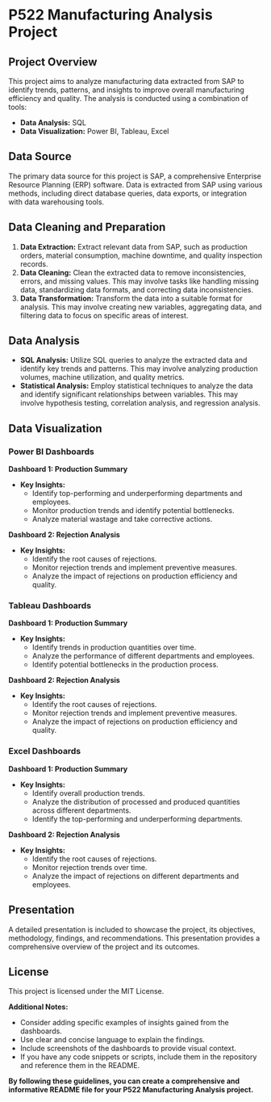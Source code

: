 # P522 Manufacturing Analysis Project

## Project Overview

This project aims to analyze manufacturing data extracted from SAP to identify trends, patterns, and insights to improve overall manufacturing efficiency and quality. The analysis is conducted using a combination of tools:

* **Data Analysis:** SQL
* **Data Visualization:** Power BI, Tableau, Excel

## Data Source

The primary data source for this project is SAP, a comprehensive Enterprise Resource Planning (ERP) software. Data is extracted from SAP using various methods, including direct database queries, data exports, or integration with data warehousing tools.

## Data Cleaning and Preparation

1. **Data Extraction:** Extract relevant data from SAP, such as production orders, material consumption, machine downtime, and quality inspection records.
2. **Data Cleaning:** Clean the extracted data to remove inconsistencies, errors, and missing values. This may involve tasks like handling missing data, standardizing data formats, and correcting data inconsistencies.
3. **Data Transformation:** Transform the data into a suitable format for analysis. This may involve creating new variables, aggregating data, and filtering data to focus on specific areas of interest.

## Data Analysis

* **SQL Analysis:** Utilize SQL queries to analyze the extracted data and identify key trends and patterns. This may involve analyzing production volumes, machine utilization, and quality metrics.
* **Statistical Analysis:** Employ statistical techniques to analyze the data and identify significant relationships between variables. This may involve hypothesis testing, correlation analysis, and regression analysis.

## Data Visualization

### Power BI Dashboards

**Dashboard 1: Production Summary**
* **Key Insights:**
    * Identify top-performing and underperforming departments and employees.
    * Monitor production trends and identify potential bottlenecks.
    * Analyze material wastage and take corrective actions.

**Dashboard 2: Rejection Analysis**
* **Key Insights:**
    * Identify the root causes of rejections.
    * Monitor rejection trends and implement preventive measures.
    * Analyze the impact of rejections on production efficiency and quality.

### Tableau Dashboards

**Dashboard 1: Production Summary**
* **Key Insights:**
    * Identify trends in production quantities over time.
    * Analyze the performance of different departments and employees.
    * Identify potential bottlenecks in the production process.

**Dashboard 2: Rejection Analysis**
* **Key Insights:**
    * Identify the root causes of rejections.
    * Monitor rejection trends and implement preventive measures.
    * Analyze the impact of rejections on production efficiency and quality.

### Excel Dashboards

**Dashboard 1: Production Summary**
* **Key Insights:**
    * Identify overall production trends.
    * Analyze the distribution of processed and produced quantities across different departments.
    * Identify the top-performing and underperforming departments.

**Dashboard 2: Rejection Analysis**
* **Key Insights:**
    * Identify the root causes of rejections.
    * Monitor rejection trends over time.
    * Analyze the impact of rejections on different departments and employees.

## Presentation

A detailed presentation is included to showcase the project, its objectives, methodology, findings, and recommendations. This presentation provides a comprehensive overview of the project and its outcomes.

## License

This project is licensed under the MIT License. 

**Additional Notes:**

* Consider adding specific examples of insights gained from the dashboards.
* Use clear and concise language to explain the findings.
* Include screenshots of the dashboards to provide visual context.
* If you have any code snippets or scripts, include them in the repository and reference them in the README.

**By following these guidelines, you can create a comprehensive and informative README file for your P522 Manufacturing Analysis project.**

